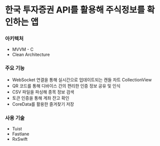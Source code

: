 # 한국 투자증권 API를 활용해 주식정보를 확인하는 앱
### 아키텍처
- MVVM - C
- Clean Architecture
### 주요 기능
- WebSocket 연결을 통해 실시간으로 업데이트되는 캔들 차트 CollectionView
- QR 코드를 통해 디바이스 간의 편리한 인증 정보 공유 및 인식
- CSV 파일을 파싱해 종목 정보 검색
- 토큰 인증을 통해 계좌 잔고 확인
- CoreData를 활용한 즐겨찾기 저장
### 사용 기술
- Tuist
- Fastlane
- RxSwift
